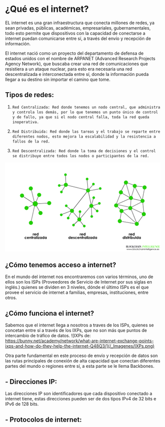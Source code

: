 # ¿Qué es el internet?
EL internet es una gran infraestructura que conecta millones de redes, ya sean privadas, públicas, académicas, empresariales, gubernamentales, todo esto permite que dispositivos con la capacidad de conectarse a internet puedan comunicarse entre sí, a través del envío y recepción de información.

El internet nació como un proyecto del departamento de defensa de estados unidos con el nombre de ARPANET (Advanced Research Projects Agency Network), que buscaba crear una red de comunicaciones que resistiera a un ataque nuclear, para esto era necesaria una red descentralizada e interconectada entre sí, donde la información pueda llegar a su destino sin importar el camino que tome. 

## Tipos de redes:
1.     Red Centralizada: Red donde tenemos un nodo central, que administra y controla los demás, por lo que tenemos un punto único de control y de fallo, ya que si el nodo central falla, toda la red queda inoperativa. 
2.     Red Distribuida: Red donde las tareas y el trabajo se reparte entre diferentes nodos, esto mejora la escalabilidad y la resistencia a fallos de la red. 
3.     Red Descentralizada: Red donde la toma de decisiones y el control se distribuye entre todos los nodos o participantes de la red. 

![Tipos de redes.](/_Imagenes/redes-tipos.jpg)

## ¿Cómo tenemos acceso a internet?
En el mundo del internet nos encontraremos con varios términos, uno de ellos son los ISPs (Proveedores de Servicio de Internet por sus siglas en inglés.) quienes se dividen en 3 niveles, dónde el último ISPs es el que provee el servicio de internet a familias, empresas, instituciones, entre otros. 

## ¿Cómo funciona el internet?
Sabemos que el internet llega a nosotros a traves de los ISPs, quienes se concetan entre sí a través de los IXPs, que no son más que puntos de intercambio de tráfico de datos.
![IXPs de: https://bunny.net/academy/network/what-are-internet-exchange-points-ixps-and-how-do-they-help-the-internet-Q48Q3/](/_Imagenes/IXPs.png)

Otra parte fundamental en este proceso de envío y recepción de datos son las rutas principales de conexión de alta capacidad que conectan diferentes partes del mundo o regiones entre sí, a esta parte se le llema Backbones.

## - Direcciones IP:
Las direcciones IP son identificadores que cada dispositivo conectado a internet tiene, estas direcciones pueden ser de dos tipos IPv4 de 32 bits e IPv6 de 128 bits.

## - Protocolos de internet: 